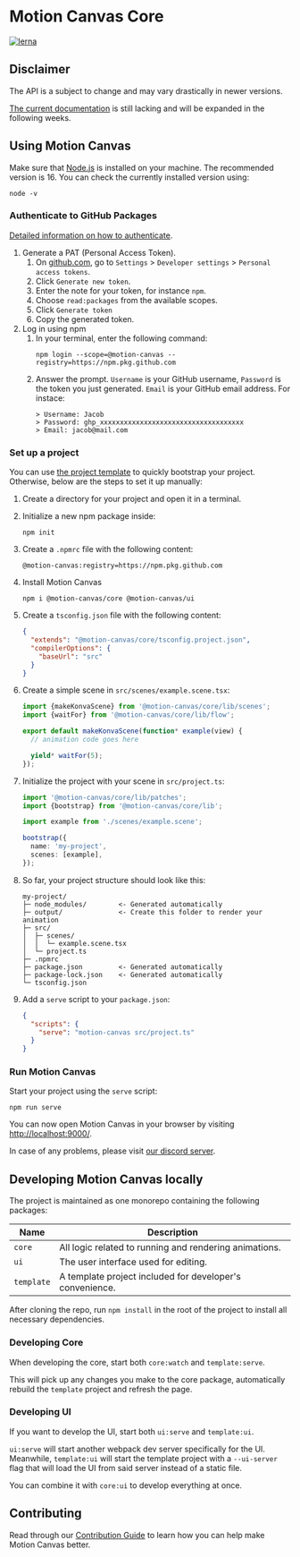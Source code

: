 # Motion Canvas Core

[![lerna](https://img.shields.io/badge/maintained%20with-lerna-cc00ff.svg)](https://lernajs.io/)

## Disclaimer

The API is a subject to change and may vary drastically in newer versions.

[The current documentation][docs] is still lacking and will be expanded in
the following weeks.

## Using Motion Canvas

Make sure that [Node.js](https://nodejs.org/) is installed on your machine.
The recommended version is 16. You can check the currently installed version
using:

```shell
node -v
```

### Authenticate to GitHub Packages

[Detailed information on how to authenticate][authenticate].

1. Generate a PAT (Personal Access Token).
   1. On [github.com](https://github.com),
      go to `Settings` > `Developer settings` > `Personal access tokens`.
   2. Click `Generate new token`.
   3. Enter the note for your token, for instance `npm`.
   4. Choose `read:packages` from the available scopes.
   5. Click `Generate token`
   6. Copy the generated token.
2. Log in using npm
   1. In your terminal, enter the following command:
      ```shell
      npm login --scope=@motion-canvas --registry=https://npm.pkg.github.com
      ```
   2. Answer the prompt.
      `Username` is your GitHub username,
      `Password` is the token you just generated.
      `Email` is your GitHub email address.
      For instace:
      ```text
      > Username: Jacob
      > Password: ghp_xxxxxxxxxxxxxxxxxxxxxxxxxxxxxxxxxxxx
      > Email: jacob@mail.com
      ```

### Set up a project

You can use [the project template][template] to quickly bootstrap your
project. Otherwise, below are the steps to set it up manually:

1. Create a directory for your project and open it in a terminal.
2. Initialize a new npm package inside:
   ```shell
   npm init
   ```
3. Create a `.npmrc` file with the following content:
   ```text
   @motion-canvas:registry=https://npm.pkg.github.com
   ```
4. Install Motion Canvas
   ```shell
   npm i @motion-canvas/core @motion-canvas/ui
   ```
5. Create a `tsconfig.json` file with the following content:
   ```json
   {
     "extends": "@motion-canvas/core/tsconfig.project.json",
     "compilerOptions": {
       "baseUrl": "src"
     }
   }
   ```
6. Create a simple scene in `src/scenes/example.scene.tsx`:

   ```ts
   import {makeKonvaScene} from '@motion-canvas/core/lib/scenes';
   import {waitFor} from '@motion-canvas/core/lib/flow';

   export default makeKonvaScene(function* example(view) {
     // animation code goes here

     yield* waitFor(5);
   });
   ```

7. Initialize the project with your scene in `src/project.ts`:

   ```ts
   import '@motion-canvas/core/lib/patches';
   import {bootstrap} from '@motion-canvas/core/lib';

   import example from './scenes/example.scene';

   bootstrap({
     name: 'my-project',
     scenes: [example],
   });
   ```

8. So far, your project structure should look like this:
   ```text
   my-project/
   ├─ node_modules/        <- Generated automatically
   ├─ output/              <- Create this folder to render your animation
   ├─ src/
   │  ├─ scenes/
   │  │  └─ example.scene.tsx
   │  └─ project.ts
   ├─ .npmrc
   ├─ package.json         <- Generated automatically
   ├─ package-lock.json    <- Generated automatically
   └─ tsconfig.json
   ```
9. Add a `serve` script to your `package.json`:
   ```json
   {
     "scripts": {
       "serve": "motion-canvas src/project.ts"
     }
   }
   ```

### Run Motion Canvas

Start your project using the `serve` script:

```shell
npm run serve
```

You can now open Motion Canvas in your browser by visiting
[http://localhost:9000/](http://localhost:9000/).

In case of any problems, please visit [our discord server][discord].

## Developing Motion Canvas locally

The project is maintained as one monorepo containing the following packages:

| Name       | Description                                              |
| ---------- | -------------------------------------------------------- |
| `core`     | All logic related to running and rendering animations.   |
| `ui`       | The user interface used for editing.                     |
| `template` | A template project included for developer's convenience. |

After cloning the repo, run `npm install` in the root of the project to install
all necessary dependencies.

### Developing Core

When developing the core, start both `core:watch` and `template:serve`.

This will pick up any changes you make to the core package,
automatically rebuild the `template` project and refresh the page.

### Developing UI

If you want to develop the UI, start both `ui:serve` and `template:ui`.

`ui:serve` will start another webpack dev server specifically for the UI.
Meanwhile, `template:ui` will start the template project with a `--ui-server`
flag that will load the UI from said server instead of a static file.

You can combine it with `core:ui` to develop everything at once.

## Contributing

Read through our [Contribution Guide](./CONTRIBUTING.md) to learn how you can
help make Motion Canvas better.

[authenticate]: https://docs.github.com/en/packages/working-with-a-github-packages-registry/working-with-the-npm-registry#authenticating-with-a-personal-access-token
[template]: https://github.com/motion-canvas/project-template#using-the-template
[discord]: https://www.patreon.com/posts/53003221
[docs]: https://motion-canvas.github.io/api
